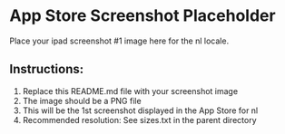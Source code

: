 # App Store Screenshot Placeholder

Place your ipad screenshot #1 image here for the nl locale.

## Instructions:
1. Replace this README.md file with your screenshot image
2. The image should be a PNG file
3. This will be the 1st screenshot displayed in the App Store for nl
4. Recommended resolution: See sizes.txt in the parent directory
